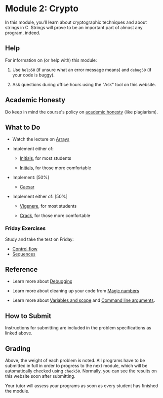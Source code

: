 # Module 2: Crypto

In this module, you'll learn about cryptographic techniques and about strings in C. Strings will prove to be an important part of almost any program, indeed.


## Help

For information on (or help with) this module:

1. Use `help50` (if unsure what an error message means) and `debug50` (if your code is buggy).

2. Ask questions during office hours using the "Ask" tool on this website.


## Academic Honesty

Do keep in mind the course's policy on [academic honesty](/syllabus) (like plagiarism).


## What to Do

- Watch the lecture on [Arrays](/lectures/arrays)

- Implement either of:

    - [Initials](/problems/initials-less), for most students

    - [Initials](/problems/initials-more), for those more comfortable

- Implement: [50%]

    - [Caesar](/problems/caesar)

- Implement either of: [50%]

    - [Vigenere](/problems/vigenere), for most students

    - [Crack](/problems/crack), for those more comfortable

### Friday Exercises

Study and take the test on Friday:

- [Control flow](/exercises/control-flow)
- [Sequences](/exercises/sequences)

## Reference

- Learn more about [Debugging](https://www.youtube.com/embed/w4TAY2HPLEg?autoplay=1&rel=0)

- Learn more about cleaning up your code from [Magic numbers](https://www.youtube.com/embed/vK_naJkrtjc?autoplay=1&rel=0)

- Learn more about [Variables and scope](https://www.youtube.com/embed/GiFbdVGjF9I?autoplay=1&rel=0) and [Command line arguments](https://www.youtube.com/embed/GiFbdVGjF9I?autoplay=1&rel=0).


## How to Submit

Instructions for submitting are included in the problem specifications as linked above.


## Grading

Above, the weight of each problem is noted. All programs have to be submitted in full in order to progress to the next module, which will be automatically checked using `check50`. Normally, you can see the results on this website soon after submitting.

Your tutor will assess your programs as soon as every student has finished the module.
